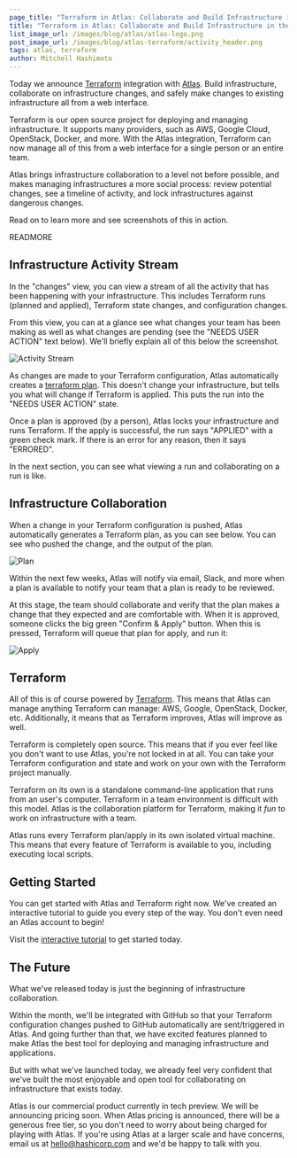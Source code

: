 ```yaml
---
page_title: "Terraform in Atlas: Collaborate and Build Infrastructure in the Cloud"
title: "Terraform in Atlas: Collaborate and Build Infrastructure in the Cloud"
list_image_url: /images/blog/atlas/atlas-logo.png
post_image_url: /images/blog/atlas-terraform/activity_header.png
tags: atlas, terraform
author: Mitchell Hashimoto
---
```


Today we announce [Terraform](http://www.terraform.io) integration
with [Atlas](https://atlas.hashicorp.com/?utm_source=Terraform+Atlas). Build infrastructure,
collaborate on infrastructure changes, and safely make changes to
existing infrastructure all from a web interface.

Terraform is our open source project for deploying and managing infrastructure.
It supports many providers, such as AWS, Google Cloud, OpenStack,
Docker, and more. With the Atlas integration, Terraform can now manage
all of this from a web interface for a single person or an entire
team.

Atlas brings infrastructure collaboration to a level not before possible,
and makes managing infrastructures a more social process: review potential
changes, see a timeline of activity, and lock infrastructures against
dangerous changes.

Read on to learn more and see screenshots of this in action.

READMORE

## Infrastructure Activity Stream

In the "changes" view, you can view a stream of all the activity that
has been happening with your infrastructure. This includes Terraform runs
(planned and applied), Terraform state changes, and configuration changes.

From this view, you can at a glance see what changes your team has been
making as well as what changes are pending (see the "NEEDS USER ACTION"
text below). We'll briefly explain all of this below the screenshot.

![Activity Stream](/images/blog/atlas-terraform/activity.png)

As changes are made to your Terraform configuration, Atlas automatically
creates a [terraform plan](https://terraform.io/docs/commands/plan.html).
This doesn't change your infrastructure, but tells you what will change
if Terraform is applied. This puts the run into the "NEEDS USER ACTION"
state.

Once a plan is approved (by a person), Atlas locks your infrastructure
and runs Terraform. If the apply is successful, the run says "APPLIED" with
a green check mark. If there is an error for any reason, then it says
"ERRORED".

In the next section, you can see what viewing a run and collaborating on
a run is like.

## Infrastructure Collaboration

When a change in your Terraform configuration is pushed, Atlas
automatically generates a Terraform plan, as you can see below.
You can see who pushed the change, and the output of the plan.

![Plan](/images/blog/atlas-terraform/plan.png)

Within the next few weeks, Atlas will notify via email, Slack, and more
when a plan is available to notify your team that a plan is ready to
be reviewed.

At this stage, the team should collaborate and verify that the plan
makes a change that they expected and are comfortable with. When it is
approved, someone clicks the big green "Confirm & Apply" button.
When this is pressed, Terraform will queue that plan for apply, and run it:

![Apply](/images/blog/atlas-terraform/confirm.png)

## Terraform

All of this is of course powered by [Terraform](https://www.terraform.io).
This means that Atlas can manage anything Terraform can manage: AWS,
Google, OpenStack, Docker, etc. Additionally, it means that as
Terraform improves, Atlas will improve as well.

Terraform is completely open source. This means that if you ever feel like
you don't want to use Atlas, you're not locked in at all. You can take
your Terraform configuration and state and work on your own with the
Terraform project manually.

Terraform on its own is a standalone command-line application that runs
from an user's computer. Terraform in a team environment is difficult
with this model. Atlas is the collaboration platform for Terraform, making
it _fun_ to work on infrastructure with a team.

Atlas runs every Terraform plan/apply in its own isolated virtual machine.
This means that every feature of Terraform is available to you, including
executing local scripts.

## Getting Started

You can get started with Atlas and Terraform right now. We've created
an interactive tutorial to guide you every step of the way. You don't even
need an Atlas account to begin!

Visit the [interactive tutorial](https://atlas.hashicorp.com/tutorial/terraform?utm_source=Terraform+Atlas)
to get started today.

## The Future

What we've released today is just the beginning of infrastructure collaboration.

Within the month, we'll be integrated with GitHub so that your Terraform
configuration changes pushed to GitHub automatically are sent/triggered
in Atlas. And going further than that, we have excited features planned
to make Atlas the best tool for deploying and managing infrastructure
and applications.

But with what we've launched today, we already feel very confident that
we've built the most enjoyable and open tool for collaborating on
infrastructure that exists today.

Atlas is our commercial product currently in tech preview. We will be
announcing pricing soon. When Atlas pricing is announced, there will be
a generous free tier, so you don't need to worry about being charged for
playing with Atlas. If you're using Atlas at a larger scale and have concerns,
email us at
<a href="mailto:hello@hashicorp.com">hello@hashicorp.com</a> and we'd
be happy to talk with you.
